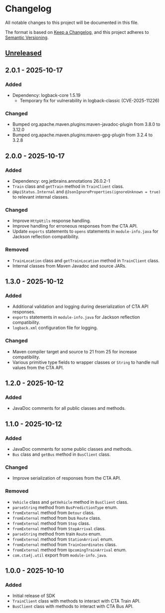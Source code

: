 # Changelog

All notable changes to this project will be documented in this file.

The format is based on [Keep a Changelog](https://keepachangelog.com/en/1.1.0/),
and this project adheres to [Semantic Versioning](https://semver.org/spec/v2.0.0.html).

## [Unreleased]

## 2.0.1 - 2025-10-17

### Added

- Dependency: logback-core 1.5.19
  - Temporary fix for vulnerability in logback-classic (CVE-2025-11226)

### Changed

- Bumped org.apache.maven.plugins:maven-javadoc-plugin from 3.8.0 to 3.12.0
- Bumped org.apache.maven.plugins:maven-gpg-plugin from 3.2.4 to 3.2.8

## 2.0.0 - 2025-10-17

### Added

- Dependency: org.jetbrains.annotations 26.0.2-1
- `Train` class and `getTrain` method in `TrainClient` class.
- `@ApiStatus.Internal` and `@JsonIgnoreProperties(ignoreUnknown = true)` to relevant internal classes.

### Changed

- Improve `HttpUtils` response handling.
- Improve handling for erroneous responses from the CTA API.
- Update `exports` statements to `opens` statements in `module-info.java` for Jackson reflection compatibility.

### Removed

- `TrainLocation` class and `getTrainLocation` method in `TrainClient` class.
- Internal classes from Maven Javadoc and source JARs.

## 1.3.0 - 2025-10-12

### Added

- Additional validation and logging during deserialization of CTA API responses.
- `exports` statements in `module-info.java` for Jackson reflection compatibility.
- `logback.xml` configuration file for logging.

### Changed

- Maven compiler target and source to 21 from 25 for increase compatibility.
- Various primitive type fields to wrapper classes or `String` to handle null values from the CTA API.

## 1.2.0 - 2025-10-12

### Added

- JavaDoc comments for all public classes and methods.

## 1.1.0 - 2025-10-12

### Added

- JavaDoc comments for some public classes and methods.
- `Bus` class and `getBus` method in `BusClient` class.

### Changed

- Improve serialization of responses from the CTA API.

### Removed

- `Vehicle` class and `getVehicle` method in `BusClient` class.
- `parseString` method from `BusPredictionType` enum.
- `fromExternal` method from `Detour` class.
- `fromExternal` method from bus `Route` class.
- `fromExternal` method from `Stop` class.
- `fromExternal` method from `StopArrival` class.
- `parseString` method from train `Route` enum.
- `fromExternal` method from `StationArrival` enum.
- `fromExternal` method from `TrainCoordinates` class.
- `fromExternal` method from `UpcomingTrainArrival` enum.
- `com.cta4j.util` export from `module-info.java`.

## 1.0.0 - 2025-10-10

### Added

- Initial release of SDK
- `TrainClient` class with methods to interact with CTA Train API.
- `BusClient` class with methods to interact with CTA Bus API.

[Unreleased]: https://github.com/lbkulinski/cta4j-java-sdk/compare/v2.0.0...HEAD
